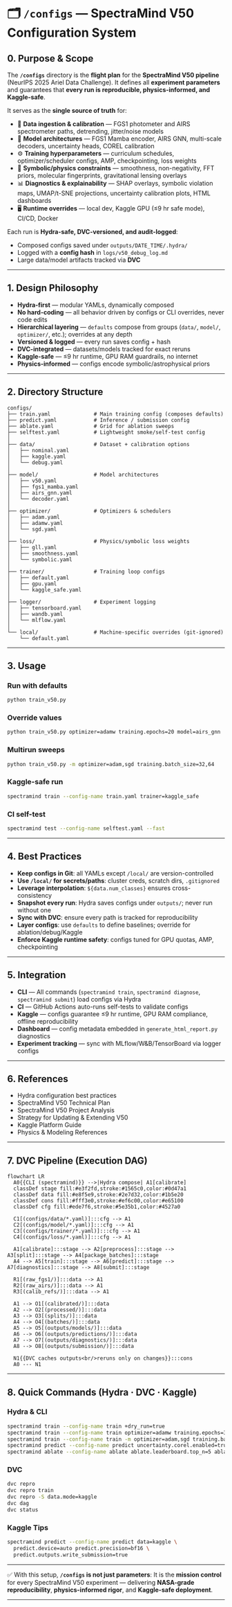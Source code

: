 # 🗂️ `/configs` — SpectraMind V50 Configuration System

## 0. Purpose & Scope

The **`/configs`** directory is the **flight plan** for the **SpectraMind V50 pipeline** (NeurIPS 2025 Ariel Data Challenge).
It defines all **experiment parameters** and guarantees that **every run is reproducible, physics-informed, and Kaggle-safe**.

It serves as the **single source of truth** for:

* 📡 **Data ingestion & calibration** — FGS1 photometer and AIRS spectrometer paths, detrending, jitter/noise models
* 🧠 **Model architectures** — FGS1 Mamba encoder, AIRS GNN, multi-scale decoders, uncertainty heads, COREL calibration
* ⚙️ **Training hyperparameters** — curriculum schedules, optimizer/scheduler configs, AMP, checkpointing, loss weights
* 🔬 **Symbolic/physics constraints** — smoothness, non-negativity, FFT priors, molecular fingerprints, gravitational lensing overlays
* 📊 **Diagnostics & explainability** — SHAP overlays, symbolic violation maps, UMAP/t-SNE projections, uncertainty calibration plots, HTML dashboards
* 🖥️ **Runtime overrides** — local dev, Kaggle GPU (≤9 hr safe mode), CI/CD, Docker

Each run is **Hydra-safe, DVC-versioned, and audit-logged**:

* Composed configs saved under `outputs/DATE_TIME/.hydra/`
* Logged with a **config hash** in `logs/v50_debug_log.md`
* Large data/model artifacts tracked via **DVC**

---

## 1. Design Philosophy

* **Hydra-first** — modular YAMLs, dynamically composed
* **No hard-coding** — all behavior driven by configs or CLI overrides, never code edits
* **Hierarchical layering** — `defaults` compose from groups (`data/`, `model/`, `optimizer/`, etc.); overrides at any depth
* **Versioned & logged** — every run saves config + hash
* **DVC-integrated** — datasets/models tracked for exact reruns
* **Kaggle-safe** — ≤9 hr runtime, GPU RAM guardrails, no internet
* **Physics-informed** — configs encode symbolic/astrophysical priors

---

## 2. Directory Structure

```
configs/
├── train.yaml              # Main training config (composes defaults)
├── predict.yaml            # Inference / submission config
├── ablate.yaml             # Grid for ablation sweeps
├── selftest.yaml           # Lightweight smoke/self-test config
│
├── data/                   # Dataset + calibration options
│   ├── nominal.yaml
│   ├── kaggle.yaml
│   └── debug.yaml
│
├── model/                  # Model architectures
│   ├── v50.yaml
│   ├── fgs1_mamba.yaml
│   ├── airs_gnn.yaml
│   └── decoder.yaml
│
├── optimizer/              # Optimizers & schedulers
│   ├── adam.yaml
│   ├── adamw.yaml
│   └── sgd.yaml
│
├── loss/                   # Physics/symbolic loss weights
│   ├── gll.yaml
│   ├── smoothness.yaml
│   └── symbolic.yaml
│
├── trainer/                # Training loop configs
│   ├── default.yaml
│   ├── gpu.yaml
│   └── kaggle_safe.yaml
│
├── logger/                 # Experiment logging
│   ├── tensorboard.yaml
│   ├── wandb.yaml
│   └── mlflow.yaml
│
└── local/                  # Machine-specific overrides (git-ignored)
    └── default.yaml
```

---

## 3. Usage

### Run with defaults

```bash
python train_v50.py
```

### Override values

```bash
python train_v50.py optimizer=adamw training.epochs=20 model=airs_gnn
```

### Multirun sweeps

```bash
python train_v50.py -m optimizer=adam,sgd training.batch_size=32,64
```

### Kaggle-safe run

```bash
spectramind train --config-name train.yaml trainer=kaggle_safe
```

### CI self-test

```bash
spectramind test --config-name selftest.yaml --fast
```

---

## 4. Best Practices

* **Keep configs in Git**: all YAMLs except `/local/` are version-controlled
* **Use `/local/` for secrets/paths**: cluster creds, scratch dirs, `.gitignored`
* **Leverage interpolation**: `${data.num_classes}` ensures cross-consistency
* **Snapshot every run**: Hydra saves configs under `outputs/`; never run without one
* **Sync with DVC**: ensure every path is tracked for reproducibility
* **Layer configs**: use `defaults` to define baselines; override for ablation/debug/Kaggle
* **Enforce Kaggle runtime safety**: configs tuned for GPU quotas, AMP, checkpointing

---

## 5. Integration

* **CLI** — All commands (`spectramind train`, `spectramind diagnose`, `spectramind submit`) load configs via Hydra
* **CI** — GitHub Actions auto-runs self-tests to validate configs
* **Kaggle** — configs guarantee ≤9 hr runtime, GPU RAM compliance, offline reproducibility
* **Dashboard** — config metadata embedded in `generate_html_report.py` diagnostics
* **Experiment tracking** — sync with MLflow/W\&B/TensorBoard via logger configs

---

## 6. References

* Hydra configuration best practices
* SpectraMind V50 Technical Plan
* SpectraMind V50 Project Analysis
* Strategy for Updating & Extending V50
* Kaggle Platform Guide
* Physics & Modeling References

---

## 7. DVC Pipeline (Execution DAG)

```mermaid
flowchart LR
  A0{{CLI (spectramind)}} -->|Hydra compose| A1[calibrate]
  classDef stage fill:#e3f2fd,stroke:#1565c0,color:#0d47a1
  classDef data fill:#e8f5e9,stroke:#2e7d32,color:#1b5e20
  classDef cons fill:#fff3e0,stroke:#ef6c00,color:#e65100
  classDef cfg fill:#ede7f6,stroke:#5e35b1,color:#4527a0

  C1[(configs/data/*.yaml)]:::cfg --> A1
  C2[(configs/model/*.yaml)]:::cfg --> A1
  C3[(configs/trainer/*.yaml)]:::cfg --> A1
  C4[(configs/loss/*.yaml)]:::cfg --> A1

  A1[calibrate]:::stage --> A2[preprocess]:::stage --> A3[split]:::stage --> A4[package_batches]:::stage
  A4 --> A5[train]:::stage --> A6[predict]:::stage --> A7[diagnostics]:::stage --> A8[submit]:::stage

  R1[(raw_fgs1/)]:::data --> A1
  R2[(raw_airs/)]:::data --> A1
  R3[(calib_refs/)]:::data --> A1

  A1 --> O1[(calibrated/)]:::data
  A2 --> O2[(processed/)]:::data
  A3 --> O3[(splits/)]:::data
  A4 --> O4[(batches/)]:::data
  A5 --> O5[(outputs/models/)]:::data
  A6 --> O6[(outputs/predictions/)]:::data
  A7 --> O7[(outputs/diagnostics/)]:::data
  A8 --> O8[(outputs/submission/)]:::data

  N1{{DVC caches outputs<br/>reruns only on changes}}:::cons
  A0 --- N1
```

---

## 8. Quick Commands (Hydra · DVC · Kaggle)

### Hydra & CLI

```bash
spectramind train --config-name train +dry_run=true
spectramind train --config-name train optimizer=adamw training.epochs=30 model=airs_gnn
spectramind train --config-name train -m optimizer=adam,sgd training.batch_size=32,64,96
spectramind predict --config-name predict uncertainty.corel.enabled=true
spectramind ablate --config-name ablate ablate.leaderboard.top_n=5 ablate.leaderboard.export_html=true
```

### DVC

```bash
dvc repro
dvc repro train
dvc repro -S data.mode=kaggle
dvc dag
dvc status
```

### Kaggle Tips

```bash
spectramind predict --config-name predict data=kaggle \
  predict.device=auto predict.precision=bf16 \
  predict.outputs.write_submission=true
```

---

✅ With this setup, **`/configs` is not just parameters**:
It is the **mission control** for every SpectraMind V50 experiment — delivering **NASA-grade reproducibility**, **physics-informed rigor**, and **Kaggle-safe deployment**.

---
